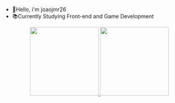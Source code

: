 - 👋Hello, i'm joaojmr26
- 📚Currently Studying Front-end and Game Development

<div align="center">
  <a href="https://github.com/onedark ">
  <img height="180em" src="https://github-readme-stats.vercel.app/api?username=joaojmr26&show_icons=true&theme=dracula&include_all_commits=true&count_private=true"/>
  <img height="180em" src="https://github-readme-stats.vercel.app/api/top-langs/?username=joaojmr26&layout=compact&langs_count=7&theme=dracula"/>
</div>
